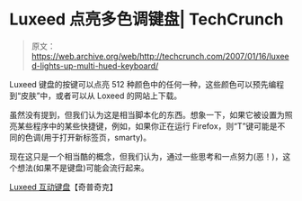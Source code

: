 # Luxeed 点亮多色调键盘| TechCrunch

> 原文：<https://web.archive.org/web/http://techcrunch.com/2007/01/16/luxeed-lights-up-multi-hued-keyboard/>

Luxeed 键盘的按键可以点亮 512 种颜色中的任何一种，这些颜色可以预先编程到“皮肤”中，或者可以从 Loxeed 的网站上下载。

虽然没有提到，但我们认为这是相当脚本化的东西。想象一下，如果它被设置为照亮某些程序中的某些快捷键，例如，如果你正在运行 Firefox，则“T”键可能是不同的色调(用于打开新标签页，smarty)。

现在这只是一个相当酷的概念，但我们认为，通过一些思考和一点努力(恶！)，这个想法(如果不是键盘)可能会流行起来。

[Luxeed 互动键盘](https://web.archive.org/web/20160118223959/http://chipchick.com/2007/01/ces_2007_luxeed_interactive_keyboard.html)【奇普奇克】